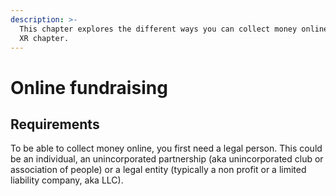 ```yaml
---
description: >-
  This chapter explores the different ways you can collect money online for your
  XR chapter.
---
```


# Online fundraising

## Requirements

To be able to collect money online, you first need a legal person. This could be an individual, an unincorporated partnership \(aka unincorporated club or association of people\) or a legal entity \(typically a non profit or a limited liability company, aka LLC\).



 

